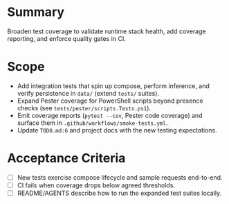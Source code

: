 # Summary
Broaden test coverage to validate runtime stack health, add coverage reporting, and enforce quality gates in CI.

# Scope
- Add integration tests that spin up compose, perform inference, and verify persistence in `data/` (extend `tests/` suites).
- Expand Pester coverage for PowerShell scripts beyond presence checks (see `tests/pester/scripts.Tests.ps1`).
- Emit coverage reports (`pytest --cov`, Pester code coverage) and surface them in `.github/workflows/smoke-tests.yml`.
- Update `TODO.md:6` and project docs with the new testing expectations.

# Acceptance Criteria
- [ ] New tests exercise compose lifecycle and sample requests end-to-end.
- [ ] CI fails when coverage drops below agreed thresholds.
- [ ] README/AGENTS describe how to run the expanded test suites locally.
